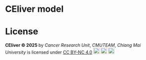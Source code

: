 # CEliver model



# License
**CEliver © 2025** by _Cancer Research Unit_, _CMUTEAM_, _Chiang Mai University_ is licensed under <a href="https://creativecommons.org/licenses/by-nc/4.0/">CC BY-NC 4.0</a> <img src="https://mirrors.creativecommons.org/presskit/icons/cc.svg" width="20" height="20"> <img src="https://mirrors.creativecommons.org/presskit/icons/by.svg" width="20" height="20"> <img src="https://mirrors.creativecommons.org/presskit/icons/nc.svg" width="20" height="20"> 
